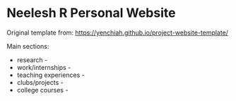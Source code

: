 # Neelesh R Personal Website
Original template from: https://yenchiah.github.io/project-website-template/

Main sections:
- research -
- work/internships -
- teaching experiences -
- clubs/projects -
- college courses -
